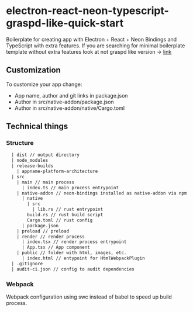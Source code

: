 # electron-react-neon-typescript-graspd-like-quick-start

Boilerplate for creating app with Electron + React + Neon Bindings and TypeScript with extra features. If you are searching for minimal boilerplate template without extra features look at not graspd like version -> [link](https://github.com/graspd/electron-react-neon-typescript-quick-start)

## Customization

To customize your app change:

- App name, author and git links in package.json
- Author in src/native-addon/package.json
- Author in src/native-addon/native/Cargo.toml

## Technical things

### Structure

```txt
  | dist // output directory
  | node_modules
  | release-builds
    | appname-platform-architecture
  | src
    | main // main process
      | index.ts // main process entrypoint
    | native-addon // neon-bindings installed as native-addon via npm
      | native
        | src
          | lib.rs // rust entrypoint
        build.rs // rust build script
        Cargo.toml // rust config
      | package.json
    | preload // preload
    | render // render process
      | index.tsx // render process entrypoint
      | App.tsx // App component
    | public // folder with html, images, etc.
      | index.html // entypoint for HtmlWebpackPlugin
  | .gitignore
  | audit-ci.json // config to audit dependencies
```

### Webpack

Webpack configuration using swc instead of babel to speed up build process.

```

```
